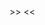 <?php return [ //0 >>>
	<<<EOMD
## Play - the sandbox 
Pages of this section is utilities, tests and small code frament to show features.

EOMD];